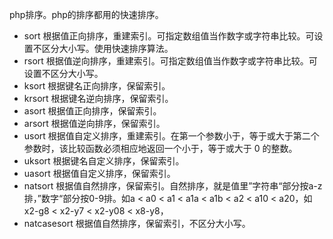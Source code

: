 php排序。php的排序都用的快速排序。
- sort 根据值正向排序，重建索引。可指定数组值当作数字或字符串比较。可设置不区分大小写。使用快速排序算法。
- rsort 根据值逆向排序，重建索引。可指定数组值当作数字或字符串比较。可设置不区分大小写。
- ksort 根据键名正向排序，保留索引。
- krsort 根据键名逆向排序，保留索引。
- asort 根据值正向排序，保留索引。
- arsort 根据值逆向排序，保留索引。
- usort 根据值自定义排序，重建索引。在第一个参数小于，等于或大于第二个参数时，该比较函数必须相应地返回一个小于，等于或大于 0 的整数。
- uksort 根据键名自定义排序，保留索引。
- uasort 根据值自定义排序，保留索引。
- natsort 根据值自然排序，保留索引。自然排序，就是值里”字符串“部分按a-z排，”数字“部分按0-9排。如a < a0 < a1 < a1a < a1b < a2 < a10 < a20，如x2-g8 < x2-y7 < x2-y08 < x8-y8，
- natcasesort 根据值自然排序，保留索引，不区分大小写。
